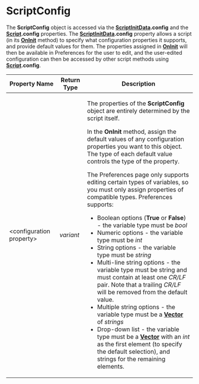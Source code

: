 # ScriptConfig

The **ScriptConfig** object is accessed via the **[ScriptInitData](scriptinitdata.md).config** and the **[Script](script.md).config** properties. The **[ScriptInitData](scriptinitdata.md).config** property allows a script (in its **[OnInit](../scripting_events/oninit.md)** method) to specify what configuration properties it supports, and provide default values for them. The properties assigned in **[OnInit](../scripting_events/oninit.md)** will then be available in Preferences for the user to edit, and the user-edited configuration can then be accessed by other script methods using **[Script](script.md).config**.  

<table>
<thead><tr><th>
Property Name</th><th>
Return Type</th><th>
Description
</th></tr></thead><tbody><tr><td>

\<configuration property\></td><td>

*variant*</td><td>

The properties of the **ScriptConfig** object are entirely determined by the script itself.

In the **OnInit** method, assign the default values of any configuration properties you want to this object. The type of each default value controls the type of the property.

The Preferences page only supports editing certain types of variables, so you must only assign properties of compatible types. Preferences supports:

- Boolean options (**True** or **False**) - the variable type must be *bool*
- Numeric options - the variable type must be *int*
- String options - the variable type must be *string*
- Multi-line string options - the variable type must be string and must contain at least one *CR/LF* pair. Note that a trailing *CR/LF* will be removed from the default value.
- Multiple string options - the variable type must be a **[Vector](vector.md)** of *strings*
- Drop-down list - the variable type must be a **[Vector](vector.md)** with an *int* as the first element (to specify the default selection), and strings for the remaining elements.
</td></tr></tbody>
</table>

